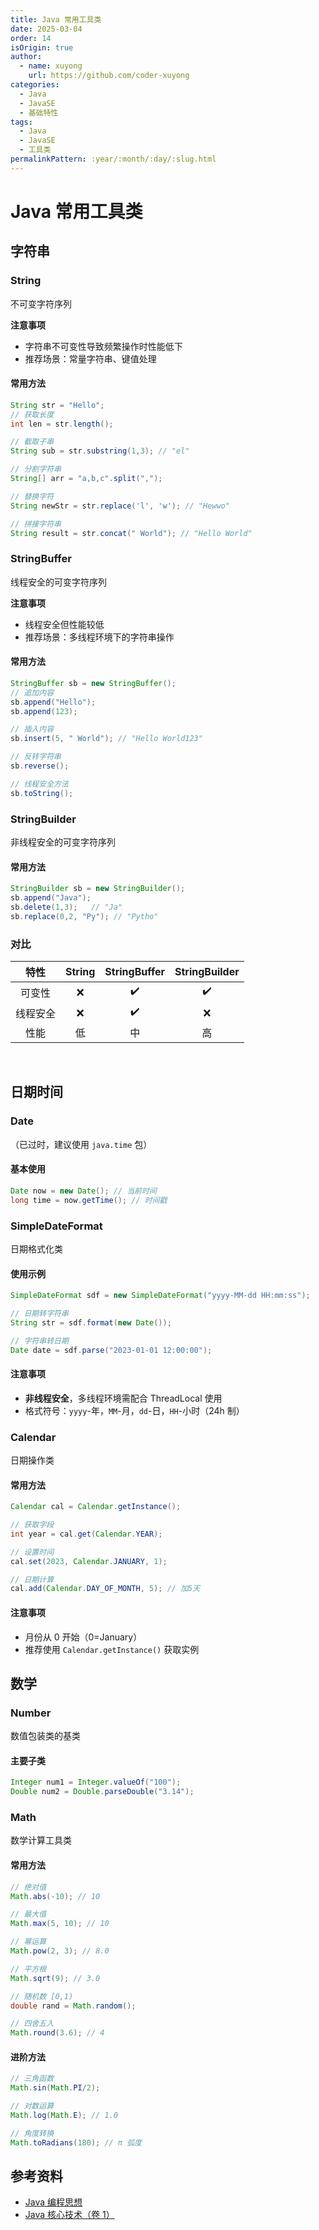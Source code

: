 ```yaml
---
title: Java 常用工具类
date: 2025-03-04
order: 14
isOrigin: true
author:
  - name: xuyong
    url: https://github.com/coder-xuyong
categories:
  - Java
  - JavaSE
  - 基础特性
tags:
  - Java
  - JavaSE
  - 工具类
permalinkPattern: :year/:month/:day/:slug.html
---
```


# Java 常用工具类
## 字符串

### String

不可变字符序列

**注意事项**

- 字符串不可变性导致频繁操作时性能低下
- 推荐场景：常量字符串、键值处理

#### 常用方法

```java
String str = "Hello";
// 获取长度
int len = str.length();

// 截取子串
String sub = str.substring(1,3); // "el"

// 分割字符串
String[] arr = "a,b,c".split(",");

// 替换字符
String newStr = str.replace('l', 'w'); // "Hewwo"

// 拼接字符串
String result = str.concat(" World"); // "Hello World"
```

### StringBuffer

线程安全的可变字符序列

**注意事项**

- 线程安全但性能较低
- 推荐场景：多线程环境下的字符串操作

#### 常用方法

```java
StringBuffer sb = new StringBuffer();
// 追加内容
sb.append("Hello");
sb.append(123);

// 插入内容
sb.insert(5, " World"); // "Hello World123"

// 反转字符串
sb.reverse();

// 线程安全方法
sb.toString();
```

### StringBuilder

非线程安全的可变字符序列

#### 常用方法

```java
StringBuilder sb = new StringBuilder();
sb.append("Java");
sb.delete(1,3);   // "Ja"
sb.replace(0,2, "Py"); // "Pytho"
```

### 对比

|   特性   | String | StringBuffer | StringBuilder |
| :------: | :----: | :----------: | :-----------: |
|  可变性  |   ❌   |      ✔️      |      ✔️       |
| 线程安全 |   ❌   |      ✔️      |      ❌       |
|   性能   |   低   |      中      |      高       |


<span style="opacity:0;">1</span>

## 日期时间

### Date

（已过时，建议使用 `java.time` 包）

#### 基本使用

```java
Date now = new Date(); // 当前时间
long time = now.getTime(); // 时间戳
```

### SimpleDateFormat

日期格式化类

#### 使用示例

```java
SimpleDateFormat sdf = new SimpleDateFormat("yyyy-MM-dd HH:mm:ss");

// 日期转字符串
String str = sdf.format(new Date());

// 字符串转日期
Date date = sdf.parse("2023-01-01 12:00:00");
```

#### 注意事项

- **非线程安全**，多线程环境需配合 ThreadLocal 使用
- 格式符号：`yyyy`-年，`MM`-月，`dd`-日，`HH`-小时（24h 制）

### Calendar

日期操作类

#### 常用方法

```java
Calendar cal = Calendar.getInstance();

// 获取字段
int year = cal.get(Calendar.YEAR);

// 设置时间
cal.set(2023, Calendar.JANUARY, 1);

// 日期计算
cal.add(Calendar.DAY_OF_MONTH, 5); // 加5天
```

#### 注意事项

- 月份从 0 开始（0=January）
- 推荐使用 `Calendar.getInstance()` 获取实例

## 数学

### Number

数值包装类的基类

#### 主要子类

```java
Integer num1 = Integer.valueOf("100");
Double num2 = Double.parseDouble("3.14");
```

### Math

数学计算工具类

#### 常用方法

```java
// 绝对值
Math.abs(-10); // 10

// 最大值
Math.max(5, 10); // 10

// 幂运算
Math.pow(2, 3); // 8.0

// 平方根
Math.sqrt(9); // 3.0

// 随机数 [0,1)
double rand = Math.random();

// 四舍五入
Math.round(3.6); // 4
```

#### 进阶方法

```java
// 三角函数
Math.sin(Math.PI/2);

// 对数运算
Math.log(Math.E); // 1.0

// 角度转换
Math.toRadians(180); // π 弧度
```

## 参考资料

- [Java 编程思想](https://book.douban.com/subject/2130190/)
- [Java 核心技术（卷 1）](https://book.douban.com/subject/3146174/)
